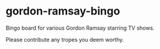 # gordon-ramsay-bingo

Bingo board for various Gordon Ramsay starring TV shows.

Please contribute any tropes you deem worthy.

